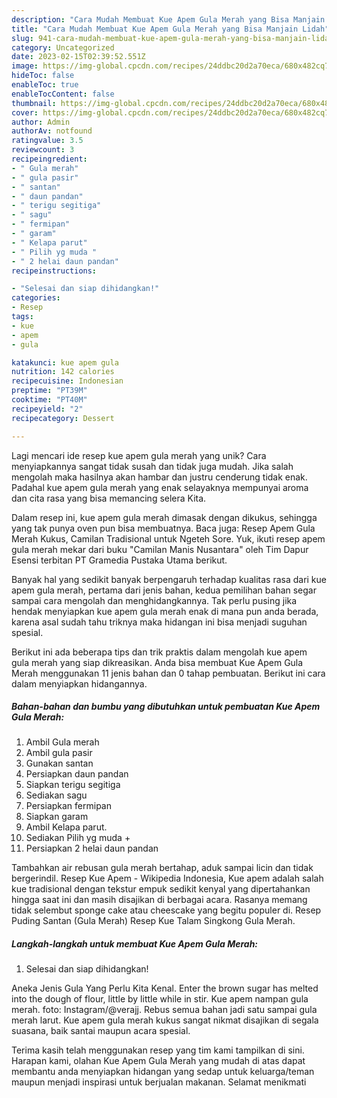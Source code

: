 ```yaml
---
description: "Cara Mudah Membuat Kue Apem Gula Merah yang Bisa Manjain Lidah"
title: "Cara Mudah Membuat Kue Apem Gula Merah yang Bisa Manjain Lidah"
slug: 941-cara-mudah-membuat-kue-apem-gula-merah-yang-bisa-manjain-lidah
category: Uncategorized
date: 2023-02-15T02:39:52.551Z
image: https://img-global.cpcdn.com/recipes/24ddbc20d2a70eca/680x482cq70/kue-apem-gula-merah-foto-resep-utama.jpg
hideToc: false
enableToc: true
enableTocContent: false
thumbnail: https://img-global.cpcdn.com/recipes/24ddbc20d2a70eca/680x482cq70/kue-apem-gula-merah-foto-resep-utama.jpg
cover: https://img-global.cpcdn.com/recipes/24ddbc20d2a70eca/680x482cq70/kue-apem-gula-merah-foto-resep-utama.jpg
author: Admin
authorAv: notfound
ratingvalue: 3.5
reviewcount: 3
recipeingredient:
- " Gula merah"
- " gula pasir"
- " santan"
- " daun pandan"
- " terigu segitiga"
- " sagu"
- " fermipan"
- " garam"
- " Kelapa parut"
- " Pilih yg muda "
- " 2 helai daun pandan"
recipeinstructions:

- "Selesai dan siap dihidangkan!"
categories:
- Resep
tags:
- kue
- apem
- gula

katakunci: kue apem gula 
nutrition: 142 calories
recipecuisine: Indonesian
preptime: "PT39M"
cooktime: "PT40M"
recipeyield: "2"
recipecategory: Dessert

---
```





Lagi mencari ide resep kue apem gula merah yang unik? Cara menyiapkannya sangat tidak susah dan tidak juga mudah. Jika salah mengolah maka hasilnya akan hambar dan justru cenderung tidak enak. Padahal kue apem gula merah yang enak selayaknya mempunyai aroma dan cita rasa yang bisa memancing selera Kita.





Dalam resep ini, kue apem gula merah dimasak dengan dikukus, sehingga yang tak punya oven pun bisa membuatnya. Baca juga: Resep Apem Gula Merah Kukus, Camilan Tradisional untuk Ngeteh Sore. Yuk, ikuti resep apem gula merah mekar dari buku &#34;Camilan Manis Nusantara&#34; oleh Tim Dapur Esensi terbitan PT Gramedia Pustaka Utama berikut.

Banyak hal yang sedikit banyak berpengaruh terhadap kualitas rasa dari kue apem gula merah, pertama dari jenis bahan, kedua pemilihan bahan segar sampai cara mengolah dan menghidangkannya. Tak perlu pusing jika hendak menyiapkan kue apem gula merah enak di mana pun anda berada, karena asal sudah tahu triknya maka hidangan ini bisa menjadi suguhan spesial.






Berikut ini ada beberapa tips dan trik praktis dalam mengolah kue apem gula merah yang siap dikreasikan. Anda bisa membuat Kue Apem Gula Merah menggunakan 11 jenis bahan dan 0 tahap pembuatan. Berikut ini cara dalam menyiapkan hidangannya.

<!--inarticleads1-->

##### Bahan-bahan dan bumbu yang dibutuhkan untuk pembuatan Kue Apem Gula Merah:

1. Ambil  Gula merah
1. Ambil  gula pasir
1. Gunakan  santan
1. Persiapkan  daun pandan
1. Siapkan  terigu segitiga
1. Sediakan  sagu
1. Persiapkan  fermipan
1. Siapkan  garam
1. Ambil  Kelapa parut.
1. Sediakan  Pilih yg muda +
1. Persiapkan  2 helai daun pandan


Tambahkan air rebusan gula merah bertahap, aduk sampai licin dan tidak bergerindil. Resep Kue Apem - Wikipedia Indonesia, Kue apem adalah salah kue tradisional dengan tekstur empuk sedikit kenyal yang dipertahankan hingga saat ini dan masih disajikan di berbagai acara. Rasanya memang tidak selembut sponge cake atau cheescake yang begitu populer di. Resep Puding Santan (Gula Merah) Resep Kue Talam Singkong Gula Merah. 

<!--inarticleads2-->

##### Langkah-langkah untuk membuat Kue Apem Gula Merah:


1. Selesai dan siap dihidangkan!

Aneka Jenis Gula Yang Perlu Kita Kenal. Enter the brown sugar has melted into the dough of flour, little by little while in stir. Kue apem nampan gula merah. foto: Instagram/@verajj. Rebus semua bahan jadi satu sampai gula merah larut. Kue apem gula merah kukus sangat nikmat disajikan di segala suasana, baik santai maupun acara spesial. 

Terima kasih telah menggunakan resep yang tim kami tampilkan di sini. Harapan kami, olahan Kue Apem Gula Merah yang mudah di atas dapat membantu anda menyiapkan hidangan yang sedap untuk keluarga/teman maupun menjadi inspirasi untuk berjualan makanan. Selamat menikmati
